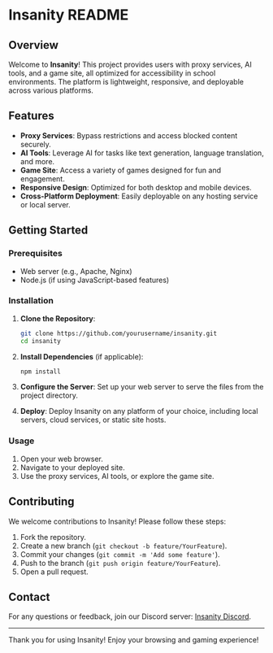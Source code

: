 # Insanity README

## Overview

Welcome to **Insanity**! This project provides users with proxy services, AI tools, and a game site, all optimized for accessibility in school environments. The platform is lightweight, responsive, and deployable across various platforms.

## Features

- **Proxy Services**: Bypass restrictions and access blocked content securely.
- **AI Tools**: Leverage AI for tasks like text generation, language translation, and more.
- **Game Site**: Access a variety of games designed for fun and engagement.
- **Responsive Design**: Optimized for both desktop and mobile devices.
- **Cross-Platform Deployment**: Easily deployable on any hosting service or local server.

## Getting Started

### Prerequisites

- Web server (e.g., Apache, Nginx)
- Node.js (if using JavaScript-based features)

### Installation

1. **Clone the Repository**:
   ```bash
   git clone https://github.com/yourusername/insanity.git
   cd insanity
   ```

2. **Install Dependencies** (if applicable):
   ```bash
   npm install
   ```

3. **Configure the Server**:
   Set up your web server to serve the files from the project directory.

4. **Deploy**:
   Deploy Insanity on any platform of your choice, including local servers, cloud services, or static site hosts.

### Usage

1. Open your web browser.
2. Navigate to your deployed site.
3. Use the proxy services, AI tools, or explore the game site.

## Contributing

We welcome contributions to Insanity! Please follow these steps:

1. Fork the repository.
2. Create a new branch (`git checkout -b feature/YourFeature`).
3. Commit your changes (`git commit -m 'Add some feature'`).
4. Push to the branch (`git push origin feature/YourFeature`).
5. Open a pull request.

## Contact

For any questions or feedback, join our Discord server: [Insanity Discord](https://discord.gg/Gv4rVt2SJp).

---

Thank you for using Insanity! Enjoy your browsing and gaming experience!

